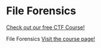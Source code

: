 # File Forensics

[Check out our free CTF Course!](https://academy.hoppersroppers.org/mod/page/view.php?id=569)

File Forensics
[Visit the course page!](https://academy.hoppersroppers.org/mod/assign/view.php?id=569)
